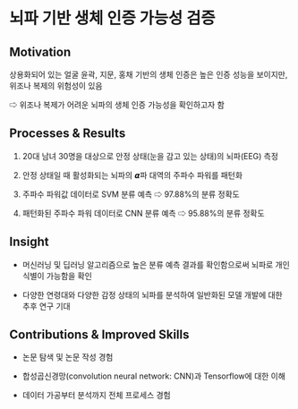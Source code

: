 # 뇌파 기반 생체 인증 가능성 검증



## Motivation

상용화되어 있는 얼굴 윤곽, 지문, 홍채 기반의 생체 인증은 높은 인증 성능을 보이지만, 위조나 복제의 위험성이 있음

⇨ 위조나 복제가 어려운 뇌파의 생체 인증 가능성을 확인하고자 함




## Processes & Results

1. 20대 남녀 30명을 대상으로 안정 상태(눈을 감고 있는 상태)의 뇌파(EEG) 측정

2. 안정 상태일 때 활성화되는 뇌파의 𝞪파 대역의 주파수 파워를 패턴화

3. 주파수 파워값 데이터로 SVM 분류 예측 ⇨ 97.88%의 분류 정확도

4. 패턴화된 주파수 파워 데이터로 CNN 분류 예측 ⇨ 95.88%의 분류 정확도




## Insight

- 머신러닝 및 딥러닝 알고리즘으로 높은 분류 예측 결과를 확인함으로써 뇌파로 개인 식별이 가능함을 확인

- 다양한 연령대와 다양한 감정 상태의 뇌파를 분석하여 일반화된 모델 개발에 대한 추후 연구 기대




## Contributions & Improved Skills

- 논문 탐색 및 논문 작성 경험

- 합성곱신경망(convolution neural network: CNN)과 Tensorflow에 대한 이해

- 데이터 가공부터 분석까지 전체 프로세스 경험

